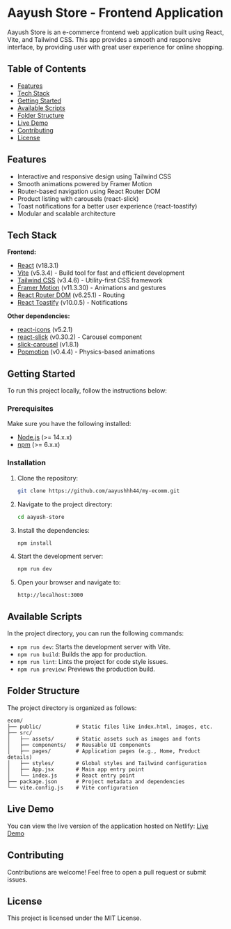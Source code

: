 # Aayush Store - Frontend Application

Aayush Store is an e-commerce frontend web application built using React, Vite, and Tailwind CSS. This app provides a smooth and responsive interface, by providing user with great user experience for online shopping.

## Table of Contents
- [Features](#features)
- [Tech Stack](#tech-stack)
- [Getting Started](#getting-started)
- [Available Scripts](#available-scripts)
- [Folder Structure](#folder-structure)
- [Live Demo](#live-demo)
- [Contributing](#contributing)
- [License](#license)

## Features
- Interactive and responsive design using Tailwind CSS
- Smooth animations powered by Framer Motion
- Router-based navigation using React Router DOM
- Product listing with carousels (react-slick)
- Toast notifications for a better user experience (react-toastify)
- Modular and scalable architecture

## Tech Stack

**Frontend:**
- [React](https://reactjs.org/) (v18.3.1)
- [Vite](https://vitejs.dev/) (v5.3.4) - Build tool for fast and efficient development
- [Tailwind CSS](https://tailwindcss.com/) (v3.4.6) - Utility-first CSS framework
- [Framer Motion](https://www.framer.com/motion/) (v11.3.30) - Animations and gestures
- [React Router DOM](https://reactrouter.com/) (v6.25.1) - Routing
- [React Toastify](https://fkhadra.github.io/react-toastify/) (v10.0.5) - Notifications

**Other dependencies:**
- [react-icons](https://react-icons.github.io/react-icons/) (v5.2.1)
- [react-slick](https://react-slick.neostack.com/) (v0.30.2) - Carousel component
- [slick-carousel](https://kenwheeler.github.io/slick/) (v1.8.1)
- [Popmotion](https://popmotion.io/) (v0.4.4) - Physics-based animations

## Getting Started

To run this project locally, follow the instructions below:

### Prerequisites

Make sure you have the following installed:
- [Node.js](https://nodejs.org/) (>= 14.x.x)
- [npm](https://www.npmjs.com/) (>= 6.x.x)

### Installation

1. Clone the repository:
   ```bash
   git clone https://github.com/aayushhh44/my-ecomm.git
   ```

2. Navigate to the project directory:
   ```bash
   cd aayush-store
   ```

3. Install the dependencies:
   ```bash
   npm install
   ```

4. Start the development server:
   ```bash
   npm run dev
   ```

5. Open your browser and navigate to:
   ```
   http://localhost:3000
   ```

## Available Scripts

In the project directory, you can run the following commands:

- `npm run dev`: Starts the development server with Vite.
- `npm run build`: Builds the app for production.
- `npm run lint`: Lints the project for code style issues.
- `npm run preview`: Previews the production build.

## Folder Structure

The project directory is organized as follows:

```
ecom/
├── public/           # Static files like index.html, images, etc.
├── src/
│   ├── assets/       # Static assets such as images and fonts
│   ├── components/   # Reusable UI components
│   ├── pages/        # Application pages (e.g., Home, Product details)
│   ├── styles/       # Global styles and Tailwind configuration
│   ├── App.jsx       # Main app entry point
│   └── index.js      # React entry point
├── package.json      # Project metadata and dependencies
└── vite.config.js    # Vite configuration
```

## Live Demo

You can view the live version of the application hosted on Netlify:
[Live Demo](https://main--aayush-ecommercee.netlify.app/) 

## Contributing

Contributions are welcome! Feel free to open a pull request or submit issues.

## License

This project is licensed under the MIT License.